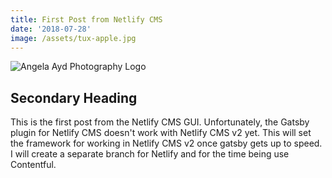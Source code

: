 ```yaml
---
title: First Post from Netlify CMS
date: '2018-07-28'
image: /assets/tux-apple.jpg
---
```

![Angela Ayd Photography Logo](/assets/aaphotog_logo.png)

## Secondary Heading

This is the first post from the Netlify CMS GUI.  Unfortunately, the Gatsby plugin for Netlify CMS doesn't work with Netlify CMS v2 yet.  This will set the framework for working in Netlify CMS v2 once gatsby gets up to speed.  I will create a separate branch for Netlify and for the time being use Contentful.
